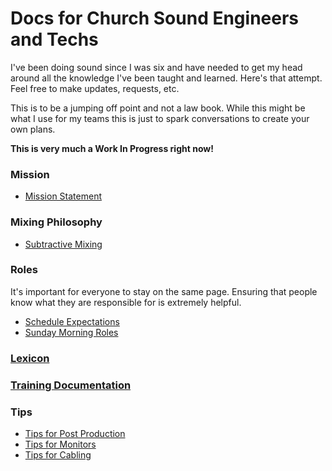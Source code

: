 # Docs for Church Sound Engineers and Techs

I've been doing sound since I was six and have needed to get my head around all the knowledge I've been taught and learned. Here's that attempt. Feel free to make updates, requests, etc.

This is to be a jumping off point and not a law book. While this might be what I use for my teams this is just to spark conversations to create your own plans.

**This is very much a Work In Progress right now!**

### Mission
* [Mission Statement](docs/mission.md)

### Mixing Philosophy
* [Subtractive Mixing](docs/subtractive-mixing.md)

### Roles
It's important for everyone to stay on the same page. Ensuring that people know what they are responsible for is extremely helpful.

* [Schedule Expectations](docs/roles.md#schedule-expectations)
* [Sunday Morning Roles](docs/roles.md#sunday-morning-rasi)

### [Lexicon](docs/lexicon.md)

### [Training Documentation](training/README.md)

### Tips
* [Tips for Post Production](docs/tips.md#post-production)
* [Tips for Monitors](docs/tips.md#monitors)
* [Tips for Cabling](docs/tips.md#cables)
